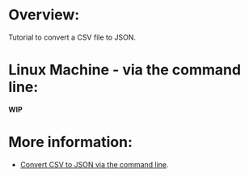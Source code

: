 # Overview:

Tutorial to convert a CSV file to JSON.

# Linux Machine - via the command line:

**WIP**

# More information:

- [Convert CSV to JSON via the command line](https://techexpert.tips/ubuntu/convert-csv-to-json-using-command-line/).